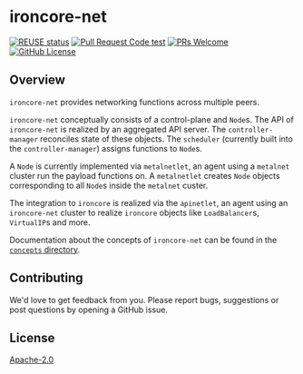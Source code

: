 # ironcore-net

[![REUSE status](https://api.reuse.software/badge/github.com/ironcore-dev/ironcore-net)](https://api.reuse.software/info/github.com/ironcore-dev/ironcore-net)
[![Pull Request Code test](https://github.com/ironcore-dev/ironcore-net/actions/workflows/test.yml/badge.svg?branch=main)](https://github.com/ironcore-dev/ironcore-net/actions/workflows/test.yml)
[![PRs Welcome](https://img.shields.io/badge/PRs-welcome-brightgreen.svg)](https://makeapullrequest.com)
[![GitHub License](https://img.shields.io/static/v1?label=License&message=Apache-2.0&color=blue)](LICENSE)

## Overview

`ironcore-net` provides networking functions across multiple
peers.

`ironcore-net` conceptually consists of a control-plane and
`Node`s. The API of `ironcore-net` is realized by an aggregated API
server. The `controller-manager` reconciles state of these objects.
The `scheduler` (currently built into the `controller-manager`)
assigns functions to `Node`s.

A `Node` is currently implemented via `metalnetlet`, an agent
using a `metalnet` cluster run the payload functions on. A
`metalnetlet` creates `Node` objects corresponding to all
`Node`s inside the `metalnet` custer.

The integration to `ironcore` is realized via the `apinetlet`,
an agent using an `ironcore-net` cluster to realize `ironcore`
objects like `LoadBalancer`s, `VirtualIP`s and more.

Documentation about the concepts of `ironcore-net` can be found
in the [`concepts` directory](docs/concepts).

## Contributing

We'd love to get feedback from you. Please report bugs, suggestions or post questions by opening a GitHub issue.

## License

[Apache-2.0](LICENSE)
